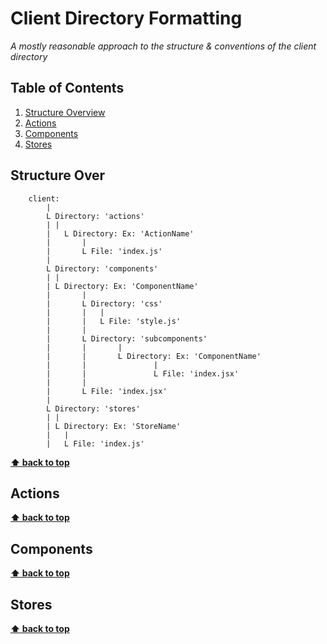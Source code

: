 # Client Directory Formatting

*A mostly reasonable approach to the structure & conventions of the client directory*

## Table of Contents
	
  1. [Structure Overview](#structure-overview)
  1. [Actions](#actions)
  1. [Components](#components)
  1. [Stores](#stores)

## Structure Over

```
	client:
		|
		L Directory: 'actions'
		| |
		|	L Directory: Ex: 'ActionName'
		|		|
		|		L File: 'index.js'
		|
		L Directory: 'components'
		| |
		| L Directory: Ex: 'ComponentName'
		|		|
		|		L Directory: 'css'
		|		|	|
		|		|	L File: 'style.js'
		|		|	
		|		L Directory: 'subcomponents'
		|		|		|
		|		|		L Directory: Ex: 'ComponentName'
		|		|				|
		|		|				L File: 'index.jsx'
		|		|
		|		L File: 'index.jsx'
		|
		L Directory: 'stores'
		| |
		| L Directory: Ex: 'StoreName'
		|   |
		|   L File: 'index.js'
```

**[⬆ back to top](#table-of-contents)**

## Actions


**[⬆ back to top](#table-of-contents)**

## Components


**[⬆ back to top](#table-of-contents)**

## Stores


**[⬆ back to top](#table-of-contents)**
